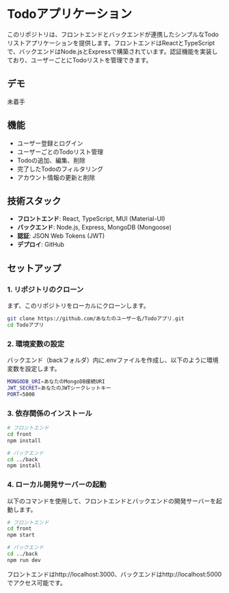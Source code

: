 # Todoアプリケーション

このリポジトリは、フロントエンドとバックエンドが連携したシンプルなTodoリストアプリケーションを提供します。フロントエンドはReactとTypeScriptで、バックエンドはNode.jsとExpressで構築されています。認証機能を実装しており、ユーザーごとにTodoリストを管理できます。

## デモ
未着手

## 機能

- ユーザー登録とログイン
- ユーザーごとのTodoリスト管理
- Todoの追加、編集、削除
- 完了したTodoのフィルタリング
- アカウント情報の更新と削除

## 技術スタック

- **フロントエンド**: React, TypeScript, MUI (Material-UI)
- **バックエンド**: Node.js, Express, MongoDB (Mongoose)
- **認証**: JSON Web Tokens (JWT)
- **デプロイ**: GitHub

## セットアップ

### 1. リポジトリのクローン

まず、このリポジトリをローカルにクローンします。

```bash
git clone https://github.com/あなたのユーザー名/Todoアプリ.git
cd Todoアプリ
```

### 2. 環境変数の設定
バックエンド（backフォルダ）内に.envファイルを作成し、以下のように環境変数を設定します。

```bash
MONGODB_URI=あなたのMongoDB接続URI
JWT_SECRET=あなたのJWTシークレットキー
PORT=5000
```

### 3. 依存関係のインストール

```bash
# フロントエンド
cd front
npm install

# バックエンド
cd ../back
npm install
```

### 4. ローカル開発サーバーの起動
以下のコマンドを使用して、フロントエンドとバックエンドの開発サーバーを起動します。

```bash
# フロントエンド
cd front
npm start

# バックエンド
cd ../back
npm run dev
```

フロントエンドはhttp://localhost:3000、バックエンドはhttp://localhost:5000でアクセス可能です。
